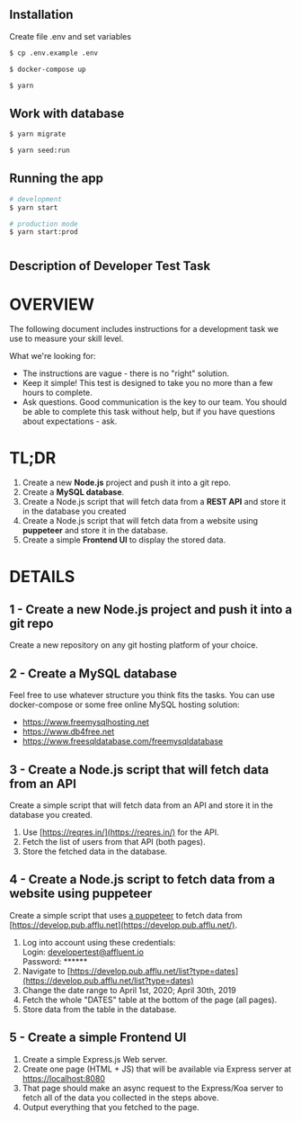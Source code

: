 ## Installation
Create file .env and set variables

```bash
$ cp .env.example .env
```

```bash
$ docker-compose up
```

```bash
$ yarn
```

## Work with database

```bash
$ yarn migrate
```

```bash
$ yarn seed:run 
```

## Running the app

```bash
# development
$ yarn start

# production mode
$ yarn start:prod
```

#
## Description of Developer Test Task

# OVERVIEW

The following document includes instructions for a development task we use to measure your skill level.

What we&#39;re looking for:

- The instructions are vague - there is no &quot;right&quot; solution.
- Keep it simple! This test is designed to take you no more than a few hours to complete.
- Ask questions. Good communication is the key to our team. You should be able to complete this task without help, but if you have questions about expectations - ask.

# TL;DR

1. Create a new **Node.js** project and push it into a git repo.
2. Create a **MySQL database**.
3. Create a Node.js script that will fetch data from a **REST API** and store it in the database you created
4. Create a Node.js script that will fetch data from a website using **puppeteer** and store it in the database.
5. Create a simple **Frontend UI** to display the stored data.

# DETAILS

## 1 - Create a new Node.js project and push it into a git repo

Create a new repository on any git hosting platform of your choice.

## 2 - Create a MySQL database

Feel free to use whatever structure you think fits the tasks. You can use docker-compose or some free online MySQL hosting solution:

- https://www.freemysqlhosting.net
- https://www.db4free.net
- https://www.freesqldatabase.com/freemysqldatabase

## 3 - Create a Node.js script that will fetch data from an API

Create a simple script that will fetch data from an API and store it in the database you created.

1. Use [https://reqres.in/](https://reqres.in/) for the API.
2. Fetch the list of users from that API (both pages).
3. Store the fetched data in the database.

## 4 - Create a Node.js script to fetch data from a website using puppeteer

Create a simple script that uses [a puppeteer](https://www.npmjs.com/package/puppeteer) to fetch data from [https://develop.pub.afflu.net](https://develop.pub.afflu.net/).

1. Log into account using these credentials:\
  Login: developertest@affluent.io\
  Password: ******
2. Navigate to [https://develop.pub.afflu.net/list?type=dates](https://develop.pub.afflu.net/list?type=dates)
3. Change the date range to April 1st, 2020; April 30th, 2019
4. Fetch the whole &quot;DATES&quot; table at the bottom of the page (all pages).
5. Store data from the table in the database.

## 5 - Create a simple Frontend UI

1. Create a simple Express.js Web server.
2. Create one page (HTML + JS) that will be available via Express server at [https://localhost:8080](https://localhost:8080/)
3. That page should make an async request to the Express/Koa server to fetch all of the data you collected in the steps above.
4. Output everything that you fetched to the page.